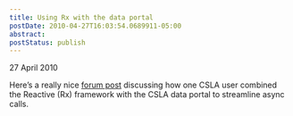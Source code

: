 ```yaml
---
title: Using Rx with the data portal
postDate: 2010-04-27T16:03:54.0689911-05:00
abstract: 
postStatus: publish
---
```

27 April 2010

Here’s a really nice [forum post](http://forums.lhotka.net/forums/t/8846.aspx) discussing how one CSLA user combined the Reactive (Rx) framework with the CSLA data portal to streamline async calls.
